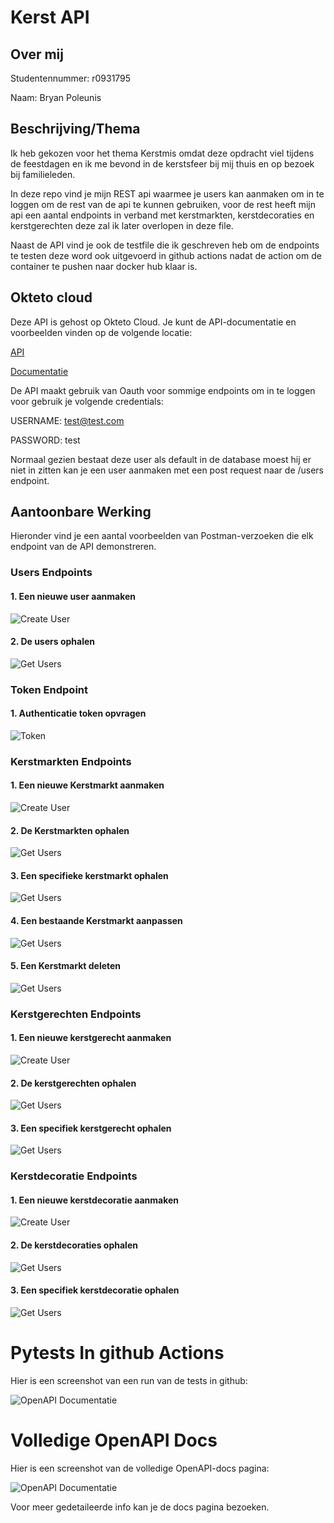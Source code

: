 # Kerst API

## Over mij

Studentennummer: r0931795

Naam: Bryan Poleunis

## Beschrijving/Thema

Ik heb gekozen voor het thema Kerstmis omdat deze opdracht viel tijdens de feestdagen en ik me bevond in de kerstsfeer bij mij thuis en op bezoek bij familieleden.

In deze repo vind je mijn REST api waarmee je users kan aanmaken om in te loggen om de rest van de api te kunnen gebruiken, voor de rest heeft mijn api een aantal endpoints in verband met kerstmarkten, kerstdecoraties en kerstgerechten deze zal ik later overlopen in deze file.

Naast de API vind je ook de testfile die ik geschreven heb om de endpoints te testen deze word ook uitgevoerd in github actions nadat de action om de container te pushen naar docker hub klaar is.

## Okteto cloud

Deze API is gehost op Okteto Cloud. Je kunt de API-documentatie en voorbeelden vinden op de volgende locatie:

[API](https://kerst-api-poleunisbr.cloud.okteto.net)

[Documentatie](https://kerst-api-poleunisbr.cloud.okteto.net/docs)

De API maakt gebruik van Oauth voor sommige endpoints om in te loggen voor gebruik je volgende credentials:

USERNAME: test@test.com

PASSWORD: test

Normaal gezien bestaat deze user als default in de database moest hij er niet in zitten kan je een user aanmaken met een post request naar de /users endpoint.

## Aantoonbare Werking

Hieronder vind je een aantal voorbeelden van Postman-verzoeken die elk endpoint van de API demonstreren.

### Users Endpoints

#### 1. Een nieuwe user aanmaken

![Create User](/scr/post-users.png)

#### 2. De users ophalen

![Get Users](/scr/get-users.png)

### Token Endpoint

#### 1. Authenticatie token opvragen

![Token](/scr/token.png)

### Kerstmarkten Endpoints

#### 1. Een nieuwe Kerstmarkt aanmaken

![Create User](/scr/post-kerstmarkten.png)

#### 2. De Kerstmarkten ophalen

![Get Users](/scr/get-kerstmarkten.png)

#### 3. Een specifieke kerstmarkt ophalen

![Get Users](/scr/get-kerstmarktenID.png)

#### 4. Een bestaande Kerstmarkt aanpassen

![Get Users](/scr/put-kerstmarkten.png)

#### 5. Een Kerstmarkt deleten

![Get Users](/scr/delete-kerstmarkten.png)


### Kerstgerechten Endpoints

#### 1. Een nieuwe kerstgerecht aanmaken

![Create User](/scr/post-kerstgerechten.png)

#### 2. De kerstgerechten ophalen

![Get Users](/scr/get-kerstgerechten.png)

#### 3. Een specifiek kerstgerecht ophalen

![Get Users](/scr/get-kerstgerechtenID.png)

### Kerstdecoratie Endpoints

#### 1. Een nieuwe kerstdecoratie aanmaken

![Create User](/scr/post-kerstdecoratie.png)

#### 2. De kerstdecoraties ophalen

![Get Users](/scr/get-kerstdecoratie.png)

#### 3. Een specifiek kerstdecoratie ophalen

![Get Users](/scr/get-kerstdecoratieID.png)

# Pytests In github Actions

Hier is een screenshot van een run van de tests in github:

![OpenAPI Documentatie](/scr/tests-github.png)

# Volledige OpenAPI Docs

Hier is een screenshot van de volledige OpenAPI-docs pagina:

![OpenAPI Documentatie](/scr/docs.png)

Voor meer gedetaileerde info kan je de docs pagina bezoeken.
